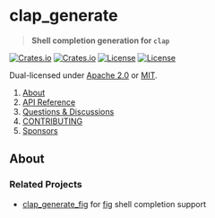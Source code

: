<!-- omit in TOC -->
# clap_generate

> **Shell completion generation for `clap`**

[![Crates.io](https://img.shields.io/crates/v/clap_generate?style=flat-square)](https://crates.io/crates/clap_generate)
[![Crates.io](https://img.shields.io/crates/d/clap_generate?style=flat-square)](https://crates.io/crates/clap_generate)
[![License](https://img.shields.io/badge/license-Apache%202.0-blue?style=flat-square)](https://github.com/clap-rs/clap/blob/clap_generate-v3.0.0/LICENSE-APACHE)
[![License](https://img.shields.io/badge/license-MIT-blue?style=flat-square)](https://github.com/clap-rs/clap/blob/clap_generate-v3.0.0/LICENSE-MIT)

Dual-licensed under [Apache 2.0](LICENSE-APACHE) or [MIT](LICENSE-MIT).

1. [About](#about)
2. [API Reference](https://docs.rs/clap_generate)
3. [Questions & Discussions](https://github.com/clap-rs/clap/discussions)
4. [CONTRIBUTING](https://github.com/clap-rs/clap/blob/clap_generate-v3.0.0/clap_generate/CONTRIBUTING.md)
5. [Sponsors](https://github.com/clap-rs/clap/blob/clap_generate-v3.0.0/README.md#sponsors)

## About

### Related Projects

- [clap_generate_fig](https://crates.io/crates/clap_generate_fig) for [fig](https://fig.io/) shell completion support
